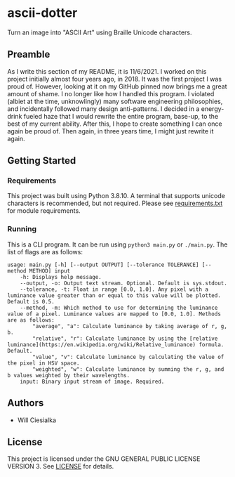 # ascii-dotter

Turn an image into "ASCII Art" using Braille Unicode characters.

## Preamble

As I write this section of my README, it is 11/6/2021. I worked on this project initially almost four years ago, in 2018. It was the first project I was proud of. However, looking at it on my GitHub pinned now brings me a great amount of shame. I no longer like how I handled this program. I violated (albiet at the time, unknowlingly) many software engineering philosophies, and incidentally followed many design anti-patterns. I decided in a energy-drink fueled haze that I would rewrite the entire program, base-up, to the best of my current ability. After this, I hope to create something I can once again be proud of. Then again, in three years time, I might just rewrite it again.

## Getting Started

### Requirements

This project was built using Python 3.8.10. A terminal that supports unicode characters is recommended, but not required. Please see [requirements.txt](requirements.txt) for module requirements.

### Running

This is a CLI program. It can be run using `python3 main.py` or `./main.py`. The list of flags are as follows:

```
usage: main.py [-h] [--output OUTPUT] [--tolerance TOLERANCE] [--method METHOD] input
    -h: Displays help message.
    --output, -o: Output text stream. Optional. Default is sys.stdout.
    --tolerance, -t: Float in range [0.0, 1.0]. Any pixel with a luminance value greater than or equal to this value will be plotted. Default is 0.5.
    --method, -m: Which method to use for determining the luminance value of a pixel. Luminance values are mapped to [0.0, 1.0]. Methods are as follows:
        "average", "a": Calculate luminance by taking average of r, g, b.
        "relative", "r": Calculate luminance by using the [relative luminance](https://en.wikipedia.org/wiki/Relative_luminance) formula. Default.
        "value", "v": Calculate luminance by calculating the value of the pixel in HSV space.
        "weighted", "w": Calculate luminance by summing the r, g, and b values weighted by their wavelengths.
    input: Binary input stream of image. Required. 

```

 
 ## Authors
 
 - Will Ciesialka

 ## License

 This project is licensed under the GNU GENERAL PUBLIC LICENSE VERSION 3. See [LICENSE](LICENSE) for details.